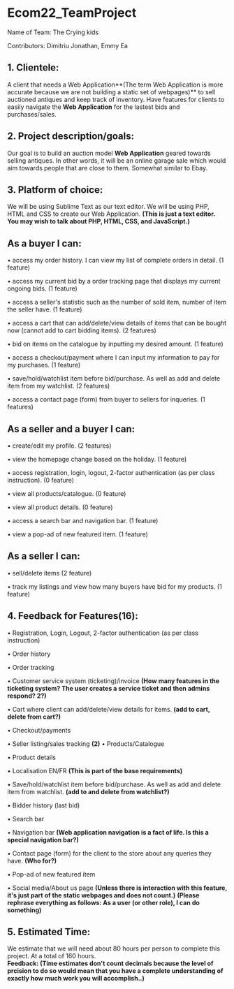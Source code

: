 # Ecom22_TeamProject

Name of Team: The Crying kids

Contributors: Dimitriu Jonathan, Emmy Ea

## 1. Clientele:
A client that needs a Web Application**(The term Web Application is more accurate because we are not building a static set of webpages)** to sell auctioned antiques and keep track of inventory. Have features for clients to easily navigate the **Web Application** for the lastest bids and purchases/sales. 

## 2. Project description/goals: 
Our goal is to build an auction model **Web Application** geared towards selling antiques. 
In other words, it will be an online garage sale which would aim towards people that
are close to them. Somewhat similar to Ebay. 

## 3. Platform of choice:
We will be using Sublime Text as our text editor. We will be using PHP, HTML and CSS to create our Web Application. **(This is just a text editor. You may wish to talk about PHP, HTML, CSS, and JavaScript.)**

## As a buyer I can:
• access my order history. I can view my list of complete orders in detail. (1 feature)

• access my current bid by a order tracking page that displays my current ongoing bids. (1 feature)

• access a seller's statistic such as the number of sold item, number of item the seller have. (1 feature)

• access a cart that can add/delete/view details of items that can be bought now (cannot add to cart bidding items). (2 features)

• bid on items on the catalogue by inputting my desired amount. (1 feature)

• access a checkout/payment where I can input my information to pay for my purchases. (1 feature)

• save/hold/watchlist item before bid/purchase. As well as add and delete item from my watchlist. (2 features)

• access a contact page (form) from buyer to sellers for inqueries. (1 features)

## As a seller and a buyer I can:
• create/edit my profile. (2 features)

• view the homepage change based on the holiday. (1 feature)

• access registration, login, logout, 2-factor authentication (as per class instruction). (0 feature)

• view all products/catalogue. (0 feature)

• view all product details. (0 feature)

• access a search bar and navigation bar. (1 feature)

• view a pop-ad of new featured item. (1 feature)

## As a seller I can:
• sell/delete items (2 feature)

• track my listings and view how many buyers have bid for my products. (1 feature)

## 4. Feedback for Features(16):
• Registration, Login, Logout, 2-factor authentication (as per class instruction)

• Order history

• Order tracking

• Customer service system (ticketing)/invoice **(How many features in the ticketing system? The user creates a service ticket and then admins respond? 2?)**

• Cart where client can add/delete/view details for items. **(add to cart, delete from cart?)**

• Checkout/payments

• Seller listing/sales tracking **(2)**
• Products/Catalogue

• Product details

• Localisation EN/FR **(This is part of the base requirements)**

• Save/hold/watchlist item before bid/purchase. As well as add and delete item from watchlist. **(add to and delete from watchlist?)**

• Bidder history (last bid)

• Search bar 

• Navigation bar **(Web application navigation is a fact of life. Is this a special navigation bar?)**

• Contact page (form) for the client to the store about any queries they have.  **(Who for?)**

• Pop-ad of new featured item

• Social media/About us page **(Unless there is interaction with this feature, it's just part of the static webpages and does not count.)**
**(Please rephrase everything as follows: As a user (or other role), I can do something)**

## 5. Estimated Time:
We estimate that we will need about 80 hours per person to complete this project. At a total of 160 hours.  
**Feedback: (Time estimates don't count decimals because the level of prcision to do so would mean that you have a complete understanding of exactly how much work you will accomplish..)**
